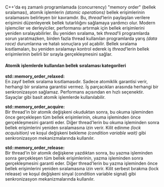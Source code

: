 C++'da eş zamanlı programlamada (concurrency) "memory order" (bellek sıralaması), atomik işlemlerin _(atomic operations)_ bellek erişimlerinin sıralamasını belirleyen bir kavramdır. Bu, _thread_'lerin paylaşılan verilere erişimini düzenleyerek bellek tutarlılığını sağlamaya yardımcı olur.
Modern işlemciler ve derleyiciler, performansı artırmak için bellek erişimlerini yeniden sıralayabilirler. 
Bu yeniden sıralama, tek _thread_'li programlarda sorun yaratmazken, birden fazla thread kullanılan programlarda yarış _(data race)_ durumlarına ve hatalı sonuçlara yol açabilir. 
Bellek sıralama kısıtlamaları, bu yeniden sıralamayı kontrol ederek iş _thread_'lerin bellek erişimlerinin belirli bir sırayla gerçekleşmesini sağlar.

#### Atomik işlemlerde kullanılan bellek sıralaması kategorileri

**std::memory_order_relaxed:**<br>
En zayıf bellek sıralama kısıtlamasıdır. Sadece atomiklik garantisi verir, herhangi bir sıralama garantisi vermez. İş parçacıkları arasında herhangi bir senkronizasyon sağlamaz. Performans açısından en hızlı seçenektir. Sayaçlar gibi basit atomik işlemlerde kullanılabilir.

**std::memory_order_acquire:** <br>
Bir thread'in bir atomik değişkeni okuduktan sonra, bu okuma işleminden önce gerçekleşen tüm bellek erişimlerinin, okuma işleminden önce gerçekleşmesini garanti eder.
Diğer thread'lerin bu okuma işleminden sonra bellek erişimlerini yeniden sıralamasına izin verir. Kilit edinme _(lock acquisition)_ ve koşul değişkeni bekleme _(condition variable wait)_ gibi senkronizasyon mekanizmalarında kullanılır.

**std::memory_order_release:** <br>
Bir thread'in bir atomik değişkene yazdıktan sonra, bu yazma işleminden sonra gerçekleşen tüm bellek erişimlerinin, yazma işleminden sonra gerçekleşmesini garanti eder.
Diğer thread'lerin bu yazma işleminden önce bellek erişimlerini yeniden sıralamasına izin verir. Kilit serbest bırakma (lock release) ve koşul değişkeni sinyal (condition variable signal) gibi senkronizasyon mekanizmalarında kullanılır.
